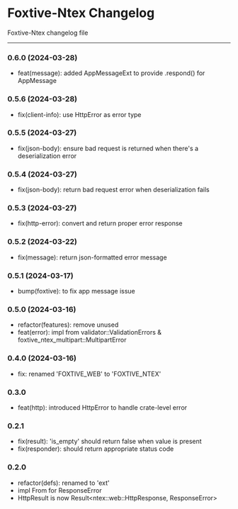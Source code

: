 # Foxtive-Ntex Changelog
Foxtive-Ntex changelog file 

------

### 0.6.0 (2024-03-28)
* feat(message): added AppMessageExt to provide .respond() for AppMessage

### 0.5.6 (2024-03-28)
* fix(client-info): use HttpError as error type

### 0.5.5 (2024-03-27)
* fix(json-body): ensure bad request is returned when there's a deserialization error

### 0.5.4 (2024-03-27)
* fix(json-body): return bad request error when deserialization fails

### 0.5.3 (2024-03-27)
* fix(http-error): convert and return proper error response

### 0.5.2 (2024-03-22)
* fix(message): return json-formatted error message

### 0.5.1 (2024-03-17)
* bump(foxtive): to fix app message issue

### 0.5.0 (2024-03-16)
* refactor(features): remove unused
* feat(error): impl from validator::ValidationErrors & foxtive_ntex_multipart::MultipartError

### 0.4.0 (2024-03-16)
* fix: renamed 'FOXTIVE_WEB' to 'FOXTIVE_NTEX'

### 0.3.0
* feat(http): introduced HttpError to handle crate-level error

### 0.2.1
* fix(result): 'is_empty' should return false when value is present
* fix(responder): should return appropriate status code

### 0.2.0
* refactor(defs): renamed to 'ext'
* impl From<Error> for ResponseError
* HttpResult is now Result<ntex::web::HttpResponse, ResponseError>

